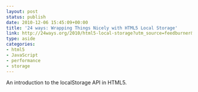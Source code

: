 ```yaml
---
layout: post
status: publish
date: 2010-12-06 15:45:09+00:00
title: '24 ways: Wrapping Things Nicely with HTML5 Local Storage'
link: http://24ways.org/2010/html5-local-storage?utm_source=feedburner&utm_medium=feed&utm_campaign=Feed%3A+24ways+%2824+ways%29
type: aside
categories:
- html5
- JavaScript
- performance
- storage
---
```


An introduction to the localStorage API in HTML5.
